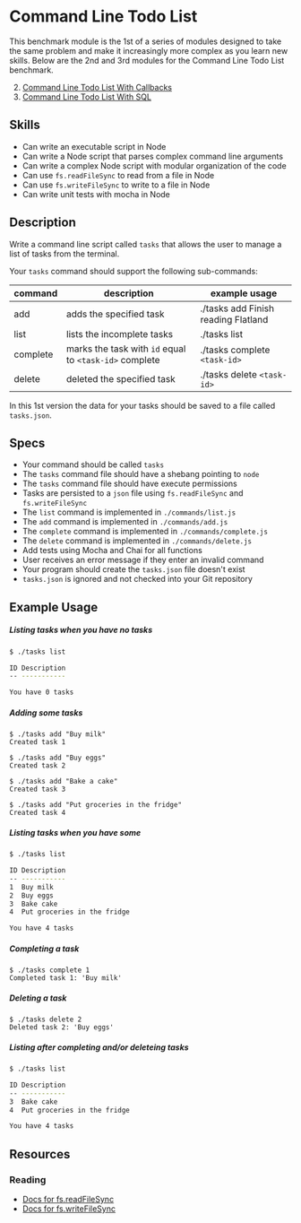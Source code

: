 # Command Line Todo List

This benchmark module is the 1st of a series of modules designed to take the
same problem and make it increasingly more complex as you learn new skills. 
Below are the 2nd and 3rd modules for the Command Line Todo List benchmark. 

2. [Command Line Todo List With Callbacks](../../modules/Command-Line-Todo-List-With-Callbacks)
2. [Command Line Todo List With SQL](../../modules/Command-Line-Todo-List-with-SQL)

## Skills

- Can write an executable script in Node
- Can write a Node script that parses complex command line arguments
- Can write a complex Node script with modular organization of the code
- Can use `fs.readFileSync` to read from a file in Node
- Can use `fs.writeFileSync` to write to a file in Node
- Can write unit tests with mocha in Node

## Description

Write a command line script called `tasks` that allows the user to manage a list
of tasks from the terminal.

Your `tasks` command should support the following sub-commands:

| command  | description                                            | example usage                       |
|----------|--------------------------------------------------------|-------------------------------------|
| add      | adds the specified task                                | ./tasks add Finish reading Flatland |
| list     | lists the incomplete tasks                             | ./tasks list                        |
| complete | marks the task with `id` equal to `<task-id>` complete | ./tasks complete `<task-id>`        |
| delete   | deleted the specified task                             | ./tasks delete `<task-id>`          |


In this 1st version the data for your tasks should be saved to a file called
`tasks.json`.


## Specs

- Your command should be called `tasks`
- The `tasks` command file should have a shebang pointing to `node`
- The `tasks` command file should have execute permissions
- Tasks are persisted to a `json` file using `fs.readFileSync` and `fs.writeFileSync`
- The `list` command is implemented in `./commands/list.js`
- The `add` command is implemented in `./commands/add.js`
- The `complete` command is implemented in `./commands/complete.js`
- The `delete` command is implemented in `./commands/delete.js`
- Add tests using Mocha and Chai for all functions
- User receives an error message if they enter an invalid command
- Your program should create the `tasks.json` file doesn't exist
- `tasks.json` is ignored and not checked into your Git repository

## Example Usage



##### Listing tasks when you have no tasks

```bash
$ ./tasks list

ID Description
-- -----------

You have 0 tasks
```

##### Adding some tasks

```
$ ./tasks add "Buy milk"
Created task 1
```

```
$ ./tasks add "Buy eggs"
Created task 2
```

```
$ ./tasks add "Bake a cake"
Created task 3
```

```
$ ./tasks add "Put groceries in the fridge"
Created task 4
```

##### Listing tasks when you have some

```bash
$ ./tasks list

ID Description
-- -----------
1  Buy milk
2  Buy eggs
3  Bake cake
4  Put groceries in the fridge

You have 4 tasks
```

##### Completing a task

```
$ ./tasks complete 1
Completed task 1: 'Buy milk'
```

##### Deleting a task

```
$ ./tasks delete 2
Deleted task 2: 'Buy eggs'
```

##### Listing after completing and/or deleteing tasks

```bash
$ ./tasks list

ID Description
-- -----------
3  Bake cake
4  Put groceries in the fridge

You have 4 tasks
```


## Resources

### Reading

- [Docs for fs.readFileSync](https://nodejs.org/api/fs.html#fs_fs_readfilesync_path_options)
- [Docs for fs.writeFileSync](https://nodejs.org/api/fs.html#fs_fs_writefilesync_file_data_options)
